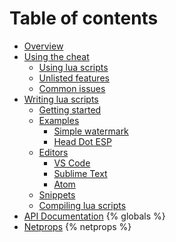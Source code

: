 # Table of contents

* [Overview](README.md)
* [Using the cheat](usage/README.md)
  * [Using lua scripts](usage/using_lua_scripts.md)
  * [Unlisted features](usage/unlisted_features.md)
  * [Common issues](usage/common_issues.md)
* [Writing lua scripts](development/README.md)
  * [Getting started](development/getting_started.md)
  * [Examples](development/examples/README.md)
    * [Simple watermark](development/examples/watermark.md)
    * [Head Dot ESP](development/examples/head_dot.md)
  * [Editors](development/editors/README.md)
    * [VS Code](development/editors/vscode.md)
    * [Sublime Text](development/editors/sublime.md)
    * [Atom](development/editors/atom.md)
  * [Snippets](development/snippets/README.md)
  * [Compiling lua scripts](development/compiling.md)
* [API Documentation](globals/README.md)
{% globals %}
* [Netprops](netprops/README.md)
{% netprops %}

